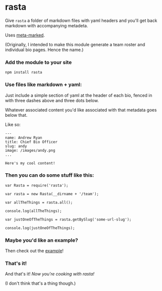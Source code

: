 rasta
=====

Give ``rasta`` a folder of markdown files with yaml headers and you'll get back markdown with accompanying metadeta. 

Uses [meta-marked](https://github.com/j201/meta-marked).

(Originally, I intended to make this module generate a team roster and individual bio pages. Hence the name.)

### Add the module to your site

```
npm install rasta
```

### Use files like  markdown + yaml:

Just include a simple section of yaml at the header of each bio, fenced in with three dashes above and three dots below. 

Whatever associated content you'd like associated with that metadata goes below that.

Like so:

```
---
name: Andrew Ryan
title: Chief Bio Officer
slug: andy
image: /images/andy.png
...

Here's my cool content!
```

### Then you can do some stuff like this:

```
var Rasta = require('rasta');

var rasta = new Rasta(__dirname + '/team');

var allTheThings = rasta.all();

console.log(allTheThings);

var justOneOfTheThings = rasta.getBySlug('some-url-slug');

console.log(justOneOfTheThings);

```

### Maybe you'd like an example?
Then check out the [example](https://github.com/adambrault/rasta/tree/master/example)!


### That's it!
And that's it! *Now you're cooking with rasta!*

(I don't think that's a thing though.)